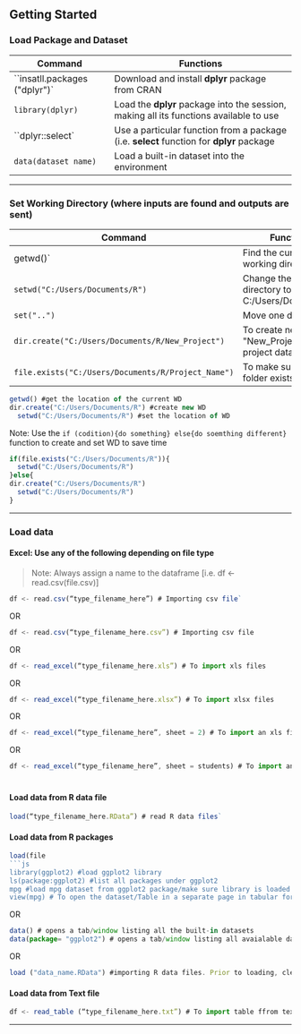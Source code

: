 ## Getting Started

### Load Package and Dataset

| **Command** | **Functions** |
| --- | --- |
| ``insatll.packages ("dplyr")`| Download and install **dplyr** package from CRAN | 
| `library(dplyr)` | Load the **dplyr** package into the session, making all its functions available to use |
|  ``dplyr::select`  | Use a particular function from a package (i.e. **select** function for **dplyr** package |
|  `data(dataset name)` | Load a built-in dataset into the environment| `data(iris)`|

---

### Set Working Directory (where inputs are found and outputs are sent)

| **Command** | **Functions** |
| --- | --- |
| getwd()`| Find the current working directory |
| `setwd("C:/Users/Documents/R")`| Change the current directory to C:/Users/Documents/R|` |
| `set("..")`| Move one directory up |
| `dir.create("C:/Users/Documents/R/New_Project")` | To create new folder "New_Project" to store project data |
| `file.exists("C:/Users/Documents/R/Project_Name")` | To make sure if the folder exists |

```js
getwd() #get the location of the current WD
dir.create("C:/Users/Documents/R") #create new WD
  setwd("C:/Users/Documents/R") #set the location of WD
```

Note: Use the `if (codition){do something} else{do soemthing different}` function to create and set WD to save time

``` js
if(file.exists("C:/Users/Documents/R")){
  setwd("C:/Users/Documents/R")
}else{
dir.create("C:/Users/Documents/R")
  setwd("C:/Users/Documents/R")
}
```
---

### Load data

#### Excel: Use any of the following depending on file type

> Note: Always assign a name to the dataframe [i.e. df <- read.csv(file.csv)]

``` js
df <- read.csv(“type_filename_here”) # Importing csv file`
```
OR
``` js
df <- read.csv(“type_filename_here.csv”) # Importing csv file 
```
OR
``` js
df <- read_excel(“type_filename_here.xls”) # To import xls files 
```
OR
``` js
df <- read_excel(“type_filename_here.xlsx”) # To import xlsx files 
```
OR
``` js
df <- read_excel(“type_filename_here”, sheet = 2) # To import an xls file stored in a particular sheet number (for example, sheet number 2)
```
OR
``` js
df <- read_excel(“type_filename_here”, sheet = students) # To import an xlsx file stored in a particular sheet name (for example, sheet named students)
```

#

#### Load data from R data file

```js
load(“type_filename_here.RData”) # read R data files` 
```
#### Load data from R packages

```js
load(file
```js
library(ggplot2) #load ggplot2 library
ls(package:ggplot2) #list all packages under ggplot2
mpg #load mpg dataset from ggplot2 package/make sure library is loaded
view(mpg) # To open the dataset/Table in a separate page in tabular format
```
OR 
```js
data() # opens a tab/window listing all the built-in datasets
data(package= "ggplot2") # opens a tab/window listing all avaialable datasets in ggplot2 package
```
OR

```js
load ("data_name.RData") #importing R data files. Prior to loading, clear all objects currently within the workspace to avoid overwrite.
```

#### Load data from Text file

```js
df <- read_table (“type_filename_here.txt”) # To import table ffrom text files
```
---


